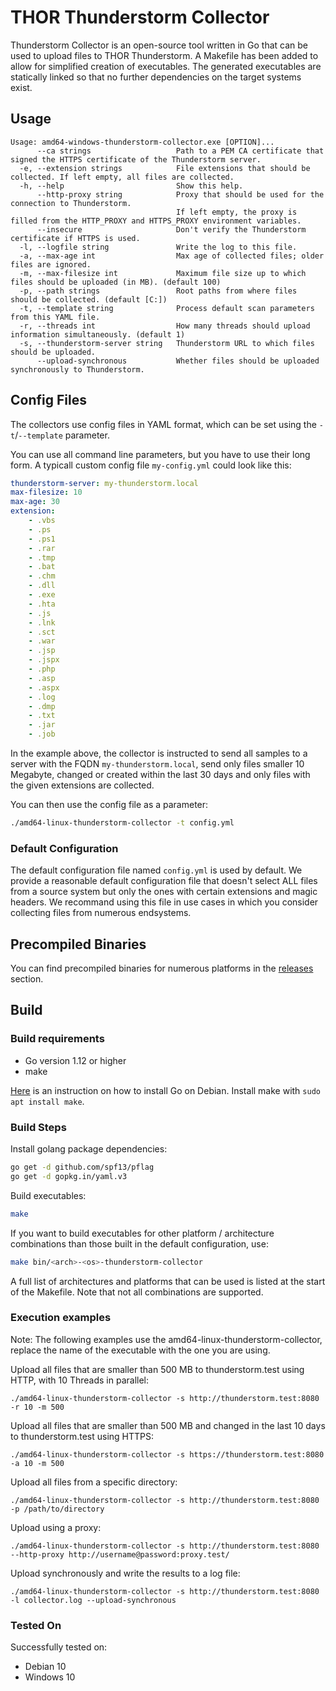 # THOR Thunderstorm Collector

Thunderstorm Collector is an open-source tool written in Go that can be used to upload files to THOR Thunderstorm.
A Makefile has been added to allow for simplified creation of executables. The generated executables are statically linked so that no further dependencies on the target systems exist.

## Usage

```help
Usage: amd64-windows-thunderstorm-collector.exe [OPTION]...
      --ca strings                   Path to a PEM CA certificate that signed the HTTPS certificate of the Thunderstorm server.
  -e, --extension strings            File extensions that should be collected. If left empty, all files are collected.
  -h, --help                         Show this help.
      --http-proxy string            Proxy that should be used for the connection to Thunderstorm.
                                     If left empty, the proxy is filled from the HTTP_PROXY and HTTPS_PROXY environment variables.
      --insecure                     Don't verify the Thunderstorm certificate if HTTPS is used.
  -l, --logfile string               Write the log to this file.
  -a, --max-age int                  Max age of collected files; older files are ignored.
  -m, --max-filesize int             Maximum file size up to which files should be uploaded (in MB). (default 100)
  -p, --path strings                 Root paths from where files should be collected. (default [C:])
  -t, --template string              Process default scan parameters from this YAML file.
  -r, --threads int                  How many threads should upload information simultaneously. (default 1)
  -s, --thunderstorm-server string   Thunderstorm URL to which files should be uploaded.
      --upload-synchronous           Whether files should be uploaded synchronously to Thunderstorm.
```

## Config Files

The collectors use config files in YAML format, which can be set using the `-t`/`--template` parameter.

You can use all command line parameters, but you have to use their long form. A typicall custom config file `my-config.yml` could look like this:

```yaml
thunderstorm-server: my-thunderstorm.local
max-filesize: 10
max-age: 30
extension:
    - .vbs
    - .ps
    - .ps1
    - .rar
    - .tmp
    - .bat
    - .chm
    - .dll
    - .exe
    - .hta
    - .js
    - .lnk
    - .sct
    - .war
    - .jsp
    - .jspx
    - .php
    - .asp
    - .aspx
    - .log
    - .dmp
    - .txt
    - .jar
    - .job
```

In the example above, the collector is instructed to send all samples to a server with the FQDN `my-thunderstorm.local`, send only files smaller 10 Megabyte, changed or created within the last 30 days and only files with the given extensions are collected.

You can then use the config file as a parameter:

```bash
./amd64-linux-thunderstorm-collector -t config.yml
```

### Default Configuration

The default configuration file named `config.yml` is used by default. We provide a reasonable default configuration file that doesn't select ALL files from a source system but only the ones with certain extensions and magic headers. We recommand using this file in use cases in which you consider collecting files from numerous endsystems.

## Precompiled Binaries

You can find precompiled binaries for numerous platforms in the [releases](/releases) section.

## Build

### Build requirements

- Go version 1.12 or higher
- make

[Here](https://www.digitalocean.com/community/tutorials/how-to-install-go-on-debian-10) is an instruction on how to install Go on Debian. Install make with `sudo apt install make`.

### Build Steps

Install golang package dependencies:

```bash
go get -d github.com/spf13/pflag
go get -d gopkg.in/yaml.v3
```

Build executables:

```bash
make
```

If you want to build executables for other platform / architecture combinations than those built in the default configuration, use:

```bash
make bin/<arch>-<os>-thunderstorm-collector
```

A full list of architectures and platforms that can be used is listed at the start of the Makefile. Note that not all combinations are supported.

### Execution examples

Note: The following examples use the amd64-linux-thunderstorm-collector, replace
the name of the executable with the one you are using.

Upload all files that are smaller than 500 MB to thunderstorm.test using HTTP, with 10 Threads in parallel:

```
./amd64-linux-thunderstorm-collector -s http://thunderstorm.test:8080 -r 10 -m 500
```

Upload all files that are smaller than 500 MB and changed in the last 10 days to thunderstorm.test using HTTPS:
```
./amd64-linux-thunderstorm-collector -s https://thunderstorm.test:8080 -a 10 -m 500
```

Upload all files from a specific directory:
```
./amd64-linux-thunderstorm-collector -s http://thunderstorm.test:8080 -p /path/to/directory
```

Upload using a proxy:
```
./amd64-linux-thunderstorm-collector -s http://thunderstorm.test:8080 --http-proxy http://username@password:proxy.test/
```

Upload synchronously and write the results to a log file:
```
./amd64-linux-thunderstorm-collector -s http://thunderstorm.test:8080 -l collector.log --upload-synchronous
```

### Tested On

Successfully tested on:

- Debian 10
- Windows 10
